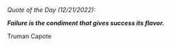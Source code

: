 *Quote of the Day (12/21/2022):*

_**Failure is the condiment that gives success its flavor.**_

Truman Capote